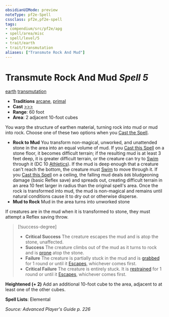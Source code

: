 ```yaml
---
obsidianUIMode: preview
noteType: pf2e-Spell
cssclass: pf2e,pf2e-spell
tags:
- compendium/src/pf2e/apg
- spell/area/misc
- spell/level/5
- trait/earth
- trait/transmutation
aliases: ["Transmute Rock And Mud"]
---
```

# Transmute Rock And Mud *Spell 5*   
[earth](rules/traits/earth.md "Earth Energy & Element Trait")  [transmutation](rules/traits/transmutation.md "Transmutation School Trait")  

- **Traditions** [arcane](rules/traits/arcane.md "Arcane Tradition Trait"), [primal](rules/traits/primal.md "Primal Tradition Trait")
- **Cast** [>>>](rules/core-rulebook/chapter-9-playing-the-game.md#Actions "Three-Action") 
- **Range**: 60 foot
- **Area**: 2 adjacent 10-foot cubes

You warp the structure of earthen material, turning rock into mud or mud into rock. Choose one of these two options when you [Cast the Spell](rules/actions/cast-a-spell.md).

- **Rock to Mud** You transform non-magical, unworked, and unattended stone in the area into an equal volume of mud. If you [Cast this Spell](rules/actions/cast-a-spell.md) on a stone floor, it becomes difficult terrain; if the resulting mud is at least 3 feet deep, it is greater difficult terrain, or the creature can try to [Swim](rules/actions/swim.md) through it (DC 10 [Athletics](compendium/skills.md#Athletics)). If the mud is deep enough that a creature can't reach the bottom, the creature must [Swim](rules/actions/swim.md) to move through it. If you [Cast this Spell](rules/actions/cast-a-spell.md) on a ceiling, the falling mud deals `8d6` bludgeoning damage (basic Reflex save) and spreads out, creating difficult terrain in an area 10 feet larger in radius than the original spell's area. Once the rock is transformed into mud, the mud is non-magical and remains until natural conditions cause it to dry out or otherwise disperse.
- **Mud to Rock** Mud in the area turns into unworked stone

If creatures are in the mud when it is transformed to stone, they must attempt a Reflex saving throw.

> [!success-degree] 
> - **Critical Success** The creature escapes the mud and is atop the stone, unaffected.
> - **Success** The creature climbs out of the mud as it turns to rock and is [prone](rules/conditions.md#Prone) atop the stone.
> - **Failure** The creature is partially stuck in the mud and is [grabbed](rules/conditions.md#Grabbed) for 1 round or until it [Escapes](rules/actions/escape.md), whichever comes first.
> - **Critical Failure** The creature is entirely stuck. It is [restrained](rules/conditions.md#Restrained) for 1 round or until it [Escapes](rules/actions/escape.md), whichever comes first.

**Heightened (+ 2)** Add an additional 10-foot cube to the area, adjacent to at least one of the other cubes.

**Spell Lists**: Elemental

*Source: Advanced Player's Guide p. 226*